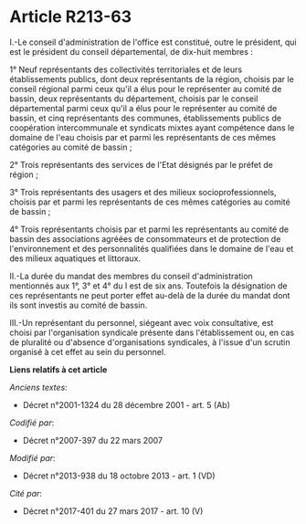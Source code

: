 # Article R213-63

I.-Le conseil d'administration de l'office est constitué, outre le président, qui est le président du conseil départemental,
de dix-huit membres : 

1° Neuf représentants des collectivités territoriales et de leurs établissements publics, dont deux représentants de la
région, choisis par le conseil régional parmi ceux qu'il a élus pour le représenter au comité de bassin, deux représentants
du département, choisis par le conseil départemental parmi ceux qu'il a élus pour le représenter au comité de bassin, et cinq
représentants des communes, établissements publics de coopération intercommunale et syndicats mixtes ayant compétence dans le
domaine de l'eau choisis par et parmi les représentants de ces mêmes catégories au comité de bassin ; 

2° Trois représentants des services de l'Etat désignés par le préfet de région ; 

3° Trois représentants des usagers et des milieux socioprofessionnels, choisis par et parmi les représentants de ces mêmes
catégories au comité de bassin ; 

4° Trois représentants choisis par et parmi les représentants au comité de bassin des associations agréées de consommateurs
et de protection de l'environnement et des personnalités qualifiées dans le domaine de l'eau et des milieux aquatiques et
littoraux. 

II.-La durée du mandat des membres du conseil d'administration mentionnés aux 1°, 3° et 4° du I est de six ans. Toutefois la
désignation de ces représentants ne peut porter effet au-delà de la durée du mandat dont ils sont investis au comité de
bassin. 

III.-Un représentant du personnel, siégeant avec voix consultative, est choisi par l'organisation syndicale présente dans
l'établissement ou, en cas de pluralité ou d'absence d'organisations syndicales, à l'issue d'un scrutin organisé à cet effet
au sein du personnel.

**Liens relatifs à cet article**

_Anciens textes_:

  - Décret n°2001-1324 du 28 décembre 2001 - art. 5 (Ab)

_Codifié par_:

  - Décret n°2007-397 du 22 mars 2007

_Modifié par_:

  - Décret n°2013-938 du 18 octobre 2013 - art. 1 (VD)

_Cité par_:

  - Décret n°2017-401 du 27 mars 2017 - art. 10 (V)
